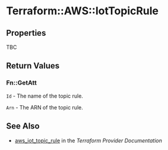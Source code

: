 # Terraform::AWS::IotTopicRule



## Properties

TBC

## Return Values

### Fn::GetAtt

`Id` - The name of the topic rule.

`Arn` - The ARN of the topic rule.

## See Also

* [aws_iot_topic_rule](https://www.terraform.io/docs/providers/aws/r/iot_topic_rule.html) in the _Terraform Provider Documentation_